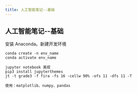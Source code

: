 ```yaml
---
title: 人工智能笔记--基础
---
```


## 人工智能笔记--基础

安装 Anaconda。新建开发环境

```
conda create -n env_name
conda activate env_name

jupyter notebook 美观
pip3 install jupyterthemes
jt -t grade3 -f fira -fs 16 -cellw 90% -ofs 11 -dfs 11 -T

使用：matplotlib、numpy、pandas

```

